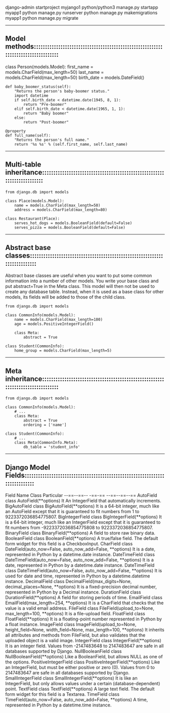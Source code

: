 django-admin startproject myjango1
python/python3 manage.py startapp myapp1
python manage.py runserver
python manage.py makemigrations myapp1
python manage.py migrate

-----------------------------------------------------------------------------------------------
Model methods::::::::::::::::::::::::::::::::::::::::::::::::::::::::::::::::::::::::::::::::::
-----------------------------------------------------------------------------------------------
class Person(models.Model):
    first_name = models.CharField(max_length=50)
    last_name = models.CharField(max_length=50)
    birth_date = models.DateField()

    def baby_boomer_status(self):
        "Returns the person's baby-boomer status."
        import datetime
        if self.birth_date < datetime.date(1945, 8, 1):
            return "Pre-boomer"
        elif self.birth_date < datetime.date(1965, 1, 1):
            return "Baby boomer"
        else:
            return "Post-boomer"

    @property
    def full_name(self):
        "Returns the person's full name."
        return '%s %s' % (self.first_name, self.last_name)
-----------------------------------------------------------------------------------------------
Multi-table inheritance::::::::::::::::::::::::::::::::::::::::::::::::::::::::::::::::::::::::
-----------------------------------------------------------------------------------------------
    from django.db import models

    class Place(models.Model):
        name = models.CharField(max_length=50)
        address = models.CharField(max_length=80)

    class Restaurant(Place):
        serves_hot_dogs = models.BooleanField(default=False)
        serves_pizza = models.BooleanField(default=False)
-----------------------------------------------------------------------------------------------
Abstract base classes::::::::::::::::::::::::::::::::::::::::::::::::::::::::::::::::::::::::::
-----------------------------------------------------------------------------------------------
Abstract base classes are useful when you want to put some common information into a number of other models. You write your base class and put abstract=True in the Meta class. This model will then not be used to create any database table. Instead, when it is used as a base class for other models, its fields will be added to those of the child class.

    from django.db import models

    class CommonInfo(models.Model):
        name = models.CharField(max_length=100)
        age = models.PositiveIntegerField()

        class Meta:
            abstract = True

    class Student(CommonInfo):
        home_group = models.CharField(max_length=5)
-----------------------------------------------------------------------------------------------
Meta inheritance:::::::::::::::::::::::::::::::::::::::::::::::::::::::::::::::::::::::::::::::
-----------------------------------------------------------------------------------------------
    from django.db import models

    class CommonInfo(models.Model):
        # ...
        class Meta:
            abstract = True
            ordering = ['name']

    class Student(CommonInfo):
        # ...
        class Meta(CommonInfo.Meta):
            db_table = 'student_info'
-----------------------------------------------------------------------------------------------
Django Model Fields::::::::::::::::::::::::::::::::::::::::::::::::::::::::::::::::::::::::::::
-----------------------------------------------------------------------------------------------
Field Name	            Class	                            Particular
--==--==--              -==-==                              --==--==--==
AutoField 	            class AutoField(**options)	        It An IntegerField that automatically increments.
BigAutoField	        class BigAutoField(**options)	    It is a 64-bit integer, much like an AutoField except that it is guaranteed to fit numbers from 1 to 9223372036854775807.
BigIntegerField	        class BigIntegerField(**options)	It is a 64-bit integer, much like an IntegerField except that it is guaranteed to fit numbers from  -9223372036854775808 to 9223372036854775807.
BinaryField	            class BinaryField(**options)	    A field to store raw binary data.
BooleanField	        class BooleanField(**options)	    A true/false field. The default form widget for this field is a CheckboxInput.
CharField	            class DateField(auto_now=False, auto_now_add=False, **options)	    It is a date, represented in Python by a datetime.date instance.
DateTimeField	        class DateTimeField(auto_now=False, auto_now_add=False, **options)	It is a date, represented in Python by a datetime.date instance.
DateTimeField	        class DateTimeField(auto_now=False, auto_now_add=False, **options)	It is used for date and time, represented in Python by a datetime.datetime instance.
DecimalField	        class DecimalField(max_digits=None, decimal_places=None, **options)	It is a fixed-precision decimal number, represented in Python by a Decimal instance.
DurationField	        class DurationField(**options)	                                    A field for storing periods of time.
EmailField	            class EmailField(max_length=254, **options)	                        It is a CharField that checks that the value is a valid email address.
FileField	            class FileField(upload_to=None, max_length=100, **options)	        It is a file-upload field.
FloatField	            class FloatField(**options)	                                        It is a floating-point number represented in Python by a float instance.
ImageField	            class ImageField(upload_to=None, height_field=None, width_field=None, max_length=100, **options)	It inherits all attributes and methods from FileField, but also validates that the uploaded object is a valid image.
IntegerField	        class IntegerField(**options)                                       It is an integer field. Values from -2147483648 to 2147483647 are safe in all databases supported by Django.
NullBooleanField	    class NullBooleanField(**options)	                                Like a BooleanField, but allows NULL as one of the options.
PositiveIntegerField	class PositiveIntegerField(**options)	                            Like an IntegerField, but must be either positive or zero (0). Values from 0 to 2147483647 are safe in all databases supported by Django.
SmallIntegerField	    class SmallIntegerField(**options)	                                It is like an IntegerField, but only allows values under a certain (database-dependent) point.
TextField	            class TextField(**options)	                                        A large text field. The default form widget for this field is a Textarea.
TimeField	            class TimeField(auto_now=False, auto_now_add=False, **options)	    A time, represented in Python by a datetime.time instance.